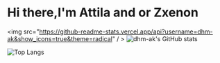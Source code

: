 # Hi there,I'm Attila and or Zxenon

<img src="https://github-readme-stats.vercel.app/api?username=dhm-ak&show_icons=true&theme=radical" / >
![dhm-ak's GitHub stats](https://github-readme-stats.vercel.app/api?username=dhm-ak&show_icons=true&theme=radical)


![Top Langs](https://github-readme-stats.vercel.app/api/top-langs/?username=dhm-ak&layout=compact&theme=radical)

